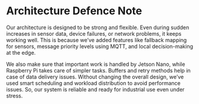 
# Architecture Defence Note

Our architecture is designed to be strong and flexible. Even during sudden increases in sensor data, device failures, or network problems, it keeps working well. This is because we’ve added features like fallback mapping for sensors, message priority levels using MQTT, and local decision-making at the edge.

We also make sure that important work is handled by Jetson Nano, while Raspberry Pi takes care of simpler tasks. Buffers and retry methods help in case of data delivery issues. Without changing the overall design, we’ve used smart scheduling and workload distribution to avoid performance issues. So, our system is reliable and ready for industrial use even under stress.
